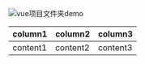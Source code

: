 ![vue项目文件夹demo](http://ww4.sinaimg.cn/large/0060lm7Tgw1f9ssmtv2jrj305x0axmxl.jpg)

|column1|column2|column3|
|-------|-|-|
|content1|content2|content3|

